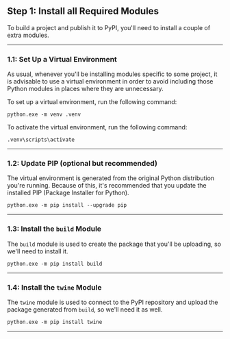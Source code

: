 ## Step 1: Install all Required Modules

To build a project and publish it to PyPI, you'll need to install a
couple of extra modules.

---

### 1.1: Set Up a Virtual Environment

As usual, whenever you'll be installing modules specific to some project,
it is advisable to use a virtual environment in order to avoid including
those Python modules in places where they are unnecessary.

To set up a virtual environment, run the following command:

```
python.exe -m venv .venv
```

To activate the virtual environment, run the following command:

```
.venv\scripts\activate
```

---

### 1.2: Update PIP (optional but recommended)

The virtual environment is generated from the original Python distribution
you're running. Because of this, it's recommended that you update the 
installed PIP (Package Installer for Python).

```
python.exe -m pip install --upgrade pip
```

---

### 1.3: Install the `build` Module

The `build` module is used to create the package that you'll be uploading,
so we'll need to install it.

```
python.exe -m pip install build
```

---

### 1.4: Install the `twine` Module

The `twine` module is used to connect to the PyPI repository and upload
the package generated from `build`, so we'll need it as well.

```
python.exe -m pip install twine
```

---